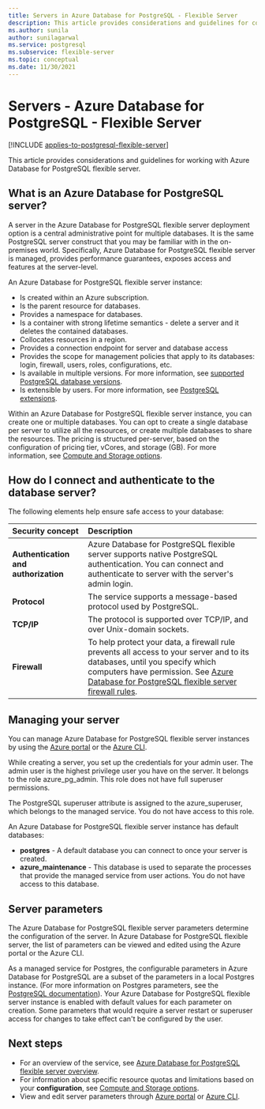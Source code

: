 ```yaml
---
title: Servers in Azure Database for PostgreSQL - Flexible Server
description: This article provides considerations and guidelines for configuring and managing Azure Database for PostgreSQL - Flexible Server.
ms.author: sunila
author: sunilagarwal
ms.service: postgresql
ms.subservice: flexible-server
ms.topic: conceptual
ms.date: 11/30/2021
---
```


# Servers - Azure Database for PostgreSQL - Flexible Server

[!INCLUDE [applies-to-postgresql-flexible-server](../includes/applies-to-postgresql-flexible-server.md)]

This article provides considerations and guidelines for working with Azure Database for PostgreSQL flexible server.

## What is an Azure Database for PostgreSQL server?

A server in the Azure Database for PostgreSQL flexible server deployment option is a central administrative point for multiple databases. It is the same PostgreSQL server construct that you may be familiar with in the on-premises world. Specifically, Azure Database for PostgreSQL flexible server is managed, provides performance guarantees, exposes access and features at the server-level.

An Azure Database for PostgreSQL flexible server instance:

- Is created within an Azure subscription.
- Is the parent resource for databases.
- Provides a namespace for databases.
- Is a container with strong lifetime semantics - delete a server and it deletes the contained databases.
- Collocates resources in a region.
- Provides a connection endpoint for server and database access
- Provides the scope for management policies that apply to its databases: login, firewall, users, roles, configurations, etc.
- Is available in multiple versions. For more information, see [supported PostgreSQL database versions](concepts-supported-versions.md).
- Is extensible by users. For more information, see [PostgreSQL extensions](concepts-extensions.md).

Within an Azure Database for PostgreSQL flexible server instance, you can create one or multiple databases. You can opt to create a single database per server to utilize all the resources, or create multiple databases to share the resources. The pricing is structured per-server, based on the configuration of pricing tier, vCores, and storage (GB). For more information, see [Compute and Storage options](concepts-compute-storage.md).

## How do I connect and authenticate to the database server?

The following elements help ensure safe access to your database:

| Security concept | Description |
| :-- | :-- |
| **Authentication and authorization** | Azure Database for PostgreSQL flexible server supports native PostgreSQL authentication. You can connect and authenticate to server with the server's admin login. |
| **Protocol** | The service supports a message-based protocol used by PostgreSQL. |
| **TCP/IP** | The protocol is supported over TCP/IP, and over Unix-domain sockets. |
| **Firewall** | To help protect your data, a firewall rule prevents all access to your server and to its databases, until you specify which computers have permission. See [Azure Database for PostgreSQL flexible server firewall rules](how-to-manage-firewall-portal.md). |

## Managing your server

You can manage Azure Database for PostgreSQL flexible server instances by using the [Azure portal](https://portal.azure.com) or the [Azure CLI](/cli/azure/postgres).

While creating a server, you set up the credentials for your admin user. The admin user is the highest privilege user you have on the server. It belongs to the role azure_pg_admin. This role does not have full superuser permissions. 

The PostgreSQL superuser attribute is assigned to the azure_superuser, which belongs to the managed service. You do not have access to this role.

An Azure Database for PostgreSQL flexible server instance has default databases: 

- **postgres** - A default database you can connect to once your server is created.
- **azure_maintenance** - This database is used to separate the processes that provide the managed service from user actions. You do not have access to this database.

## Server parameters

The Azure Database for PostgreSQL flexible server parameters determine the configuration of the server. In Azure Database for PostgreSQL flexible server, the list of parameters can be viewed and edited using the Azure portal or the Azure CLI.

As a managed service for Postgres, the configurable parameters in Azure Database for PostgreSQL are a subset of the parameters in a local Postgres instance. (For more information on Postgres parameters, see the [PostgreSQL documentation](https://www.postgresql.org/docs/current/static/runtime-config.html)). Your Azure Database for PostgreSQL flexible server instance is enabled with default values for each parameter on creation. Some parameters that would require a server restart or superuser access for changes to take effect can't be configured by the user.

## Next steps

- For an overview of the service, see [Azure Database for PostgreSQL flexible server overview](overview.md).
- For information about specific resource quotas and limitations based on your **configuration**, see [Compute and Storage options](concepts-compute-storage.md).
- View and edit server parameters through [Azure portal](howto-configure-server-parameters-using-portal.md) or [Azure CLI](howto-configure-server-parameters-using-cli.md).
